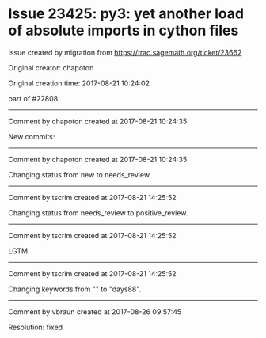 # Issue 23425: py3: yet another load of absolute imports in cython files

Issue created by migration from https://trac.sagemath.org/ticket/23662

Original creator: chapoton

Original creation time: 2017-08-21 10:24:02

part of #22808


---

Comment by chapoton created at 2017-08-21 10:24:35

New commits:


---

Comment by chapoton created at 2017-08-21 10:24:35

Changing status from new to needs_review.


---

Comment by tscrim created at 2017-08-21 14:25:52

Changing status from needs_review to positive_review.


---

Comment by tscrim created at 2017-08-21 14:25:52

LGTM.


---

Comment by tscrim created at 2017-08-21 14:25:52

Changing keywords from "" to "days88".


---

Comment by vbraun created at 2017-08-26 09:57:45

Resolution: fixed
